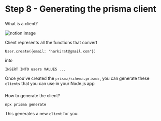 Step 8 - Generating the prisma client
=====================================

### 

[](#8f06fb03c2384e4bb6ef4351265112cb "What is a client?")What is a client?

![notion image](https://www.notion.so/image/https%3A%2F%2Fprod-files-secure.s3.us-west-2.amazonaws.com%2F085e8ad8-528e-47d7-8922-a23dc4016453%2F185d1687-c446-4f5e-9acb-9fd5d9820f6e%2FScreenshot_2024-02-04_at_1.52.03_PM.png?table=block&id=7e16a0c5-24e1-41ee-880d-bc6a78c88a69&cache=v2)

Client represents all the functions that convert

    User.create({email: "harkirat@gmail.com"})

into

    INSERT INTO users VALUES ...

Once you’ve created the `prisma/schema.prisma` , you can generate these `clients` that you can use in your Node.js app

### 

[](#4961a974c7964072b7e6ac58b4342f7d "How to generate the client?")How to generate the client?

    npx prisma generate

This generates a new `client` for you.